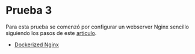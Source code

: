 # Prueba 3

Para esta prueba se comenzó por configurar un webserver Nginx sencillo siguiendo los pasos de este [articulo](https://thatdevopsguy.medium.com/how-to-create-a-static-web-server-for-html-with-nginx-99bf8226bce6). 



- [Dockerized Nginx](https://thatdevopsguy.medium.com/how-to-create-a-static-web-server-for-html-with-nginx-99bf8226bce6)